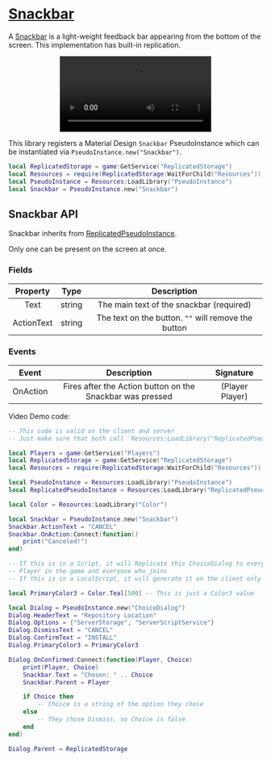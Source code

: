 # [Snackbar](https://github.com/RoStrap/RoStrapUI/blob/master/Snackbar.lua)

A [Snackbar](https://material.io/design/components/snackbars.html#) is a light-weight feedback bar appearing from the bottom of the screen. This implementation has built-in replication.

<div align="center">
	<video autoplay loop>
	<source src="../../../assets/videos/Snackbar.mp4" type="video/mp4">
	</source>
	</video>
</div>

This library registers a Material Design `Snackbar` PseudoInstance which can be instantiated via `PseudoInstance.new("Snackbar")`.

```lua
local ReplicatedStorage = game:GetService("ReplicatedStorage")
local Resources = require(ReplicatedStorage:WaitForChild("Resources"))
local PseudoInstance = Resources:LoadLibrary("PseudoInstance")
local Snackbar = PseudoInstance.new("Snackbar")
```

## Snackbar API

Snackbar inherits from [ReplicatedPseudoInstance](../../Classes/ReplicatedPseudoInstance).

Only one can be present on the screen at once.

### Fields
|Property|Type|Description|
|:-:|:-:|:-:|
|Text|string|The main text of the snackbar (required)
|ActionText|string|The text on the button. `""` will remove the button|

### Events

|Event|Description|Signature|
|:-:|:-:|:-:|
|OnAction|Fires after the Action button on the Snackbar was pressed|(Player Player)|

Video Demo code:
```lua
-- This code is valid on the client and server
-- Just make sure that both call `Resources:LoadLibrary("ReplicatedPseudoInstance")`

local Players = game:GetService("Players")
local ReplicatedStorage = game:GetService("ReplicatedStorage")
local Resources = require(ReplicatedStorage:WaitForChild("Resources"))

local PseudoInstance = Resources:LoadLibrary("PseudoInstance")
local ReplicatedPseudoInstance = Resources:LoadLibrary("ReplicatedPseudoInstance")

local Color = Resources:LoadLibrary("Color")

local Snackbar = PseudoInstance.new("Snackbar")
Snackbar.ActionText = "CANCEL"
Snackbar.OnAction:Connect(function()
    print("Canceled!")
end)

-- If this is in a Script, it will Replicate this ChoiceDialog to every
-- Player in the game and everyone who joins
-- If this is in a LocalScript, it will generate it on the client only

local PrimaryColor3 = Color.Teal[500] -- This is just a Color3 value

local Dialog = PseudoInstance.new("ChoiceDialog")
Dialog.HeaderText = "Repository Location"
Dialog.Options = {"ServerStorage", "ServerScriptService"}
Dialog.DismissText = "CANCEL"
Dialog.ConfirmText = "INSTALL"
Dialog.PrimaryColor3 = PrimaryColor3

Dialog.OnConfirmed:Connect(function(Player, Choice)
    print(Player, Choice)
    Snackbar.Text = "Chosen: " .. Choice
    Snackbar.Parent = Player

    if Choice then
        -- Choice is a string of the option they chose
    else
        -- They chose Dismiss, so Choice is false
    end
end)

Dialog.Parent = ReplicatedStorage
```
